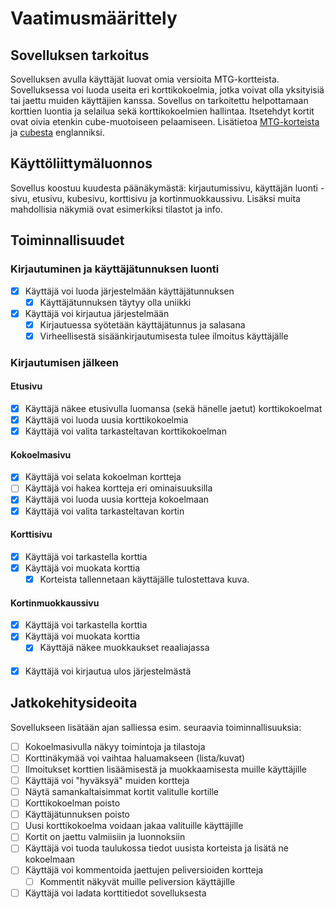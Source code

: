 # Vaatimusmäärittely

## Sovelluksen tarkoitus

Sovelluksen avulla käyttäjät luovat omia versioita MTG-kortteista. Sovelluksessa voi luoda useita eri korttikokoelmia, jotka voivat olla yksityisiä tai jaettu muiden käyttäjien kanssa. Sovellus on tarkoitettu helpottamaan korttien luontia ja selailua sekä korttikokoelmien hallintaa. Itsetehdyt kortit ovat oivia etenkin cube-muotoiseen pelaamiseen. Lisätietoa [MTG-korteista](https://mtg.fandom.com/wiki/Card_type) ja [cubesta](https://mtg.fandom.com/wiki/Cube_Draft) englanniksi.

## Käyttöliittymäluonnos

Sovellus koostuu kuudesta päänäkymästä: kirjautumissivu, käyttäjän luonti -sivu, etusivu, kubesivu, korttisivu ja kortinmuokkaussivu. Lisäksi muita mahdollisia näkymiä ovat esimerkiksi tilastot ja info.

## Toiminnallisuudet

### Kirjautuminen ja käyttäjätunnuksen luonti

- [x] Käyttäjä voi luoda järjestelmään käyttäjätunnuksen
  -  [x] Käyttäjätunnuksen täytyy olla uniikki
- [x] Käyttäjä voi kirjautua järjestelmään
  - [x] Kirjautuessa syötetään käyttäjätunnus ja salasana
  - [x] Virheellisestä sisäänkirjautumisesta tulee ilmoitus käyttäjälle

### Kirjautumisen jälkeen

#### Etusivu

- [x] Käyttäjä näkee etusivulla luomansa (sekä hänelle jaetut) korttikokoelmat
- [x] Käyttäjä voi luoda uusia korttikokoelmia
- [x] Käyttäjä voi valita tarkasteltavan korttikokoelman

#### Kokoelmasivu

- [x] Käyttäjä voi selata kokoelman kortteja
- [ ] Käyttäjä voi hakea kortteja eri ominaisuuksilla
- [x] Käyttäjä voi luoda uusia kortteja kokoelmaan
- [x] Käyttäjä voi valita tarkasteltavan kortin

#### Korttisivu

- [x] Käyttäjä voi tarkastella korttia
- [x] Käyttäjä voi muokata korttia
  - [x] Korteista tallennetaan käyttäjälle tulostettava kuva.

#### Kortinmuokkaussivu

- [x] Käyttäjä voi tarkastella korttia
- [x] Käyttäjä voi muokata korttia
  - [x] Käyttäjä näkee muokkaukset reaaliajassa

####

- [x] Käyttäjä voi kirjautua ulos järjestelmästä

## Jatkokehitysideoita

Sovellukseen lisätään ajan salliessa esim. seuraavia toiminnallisuuksia:

- [ ] Kokoelmasivulla näkyy toimintoja ja tilastoja
- [ ] Korttinäkymää voi vaihtaa haluamakseen (lista/kuvat)
- [ ] Ilmoitukset korttien lisäämisestä ja muokkaamisesta muille käyttäjille
- [ ] Käyttäjä voi "hyväksyä" muiden kortteja
- [ ] Näytä samankaltaisimmat kortit valitulle kortille
- [ ] Korttikokoelman poisto
- [ ] Käyttäjätunnuksen poisto
- [ ] Uusi korttikokoelma voidaan jakaa valituille käyttäjille
- [ ] Kortit on jaettu valmiisiin ja luonnoksiin
- [ ] Käyttäjä voi tuoda taulukossa tiedot uusista korteista ja lisätä ne kokoelmaan
- [ ] Käyttäjä voi kommentoida jaettujen peliversioiden kortteja
  - [ ] Kommentit näkyvät muille peliversion käyttäjille
- [ ] Käyttäjä voi ladata korttitiedot sovelluksesta
